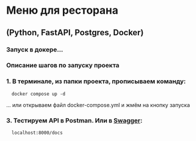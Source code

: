 # Меню для ресторана
## (Python, FastAPI, Postgres, Docker)

### Запуск в докере...

### Описание шагов по запуску проекта

  ### 1. В терминале, из папки проекта, прописываем команду: 
  
      docker compose up -d
      
...  или открываем файл docker-compose.yml и жмём на кнопку запуска

  ### 3. Тестируем API в Postman. Или в [Swagger](http://localhost:8000/docs): 
  
      localhost:8000/docs
 
